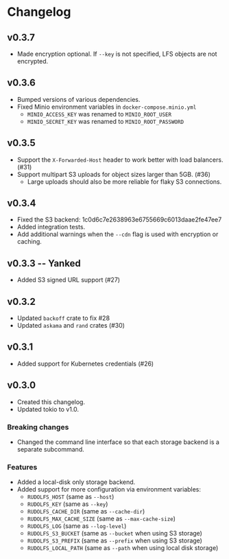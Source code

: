 # Changelog

## v0.3.7

 - Made encryption optional. If `--key` is not specified, LFS objects are not
   encrypted.

## v0.3.6

 - Bumped versions of various dependencies.
 - Fixed Minio environment variables in `docker-compose.minio.yml`
   * `MINIO_ACCESS_KEY` was renamed to `MINIO_ROOT_USER`
   * `MINIO_SECRET_KEY` was renamed to `MINIO_ROOT_PASSWORD`

## v0.3.5

 - Support the `X-Forwarded-Host` header to work better with load balancers.
   (#31)
 - Support multipart S3 uploads for object sizes larger than 5GB. (#36)
   - Large uploads should also be more reliable for flaky S3 connections.

## v0.3.4

 - Fixed the S3 backend: 1c0d6c7e2638963e6755669c6013daae2fe47ee7
 - Added integration tests.
 - Add additional warnings when the `--cdn` flag is used with encryption or
   caching.

## v0.3.3 -- Yanked

 - Added S3 signed URL support (#27)

## v0.3.2

 - Updated `backoff` crate to fix #28
 - Updated `askama` and `rand` crates (#30)

## v0.3.1

 - Added support for Kubernetes credentials (#26)

## v0.3.0

 - Created this changelog.
 - Updated tokio to v1.0.

### Breaking changes

 - Changed the command line interface so that each storage backend is a separate
   subcommand.

### Features

 - Added a local-disk only storage backend.
 - Added support for more configuration via environment variables:
   - `RUDOLFS_HOST` (same as `--host`)
   - `RUDOLFS_KEY` (same as `--key`)
   - `RUDOLFS_CACHE_DIR` (same as `--cache-dir`)
   - `RUDOLFS_MAX_CACHE_SIZE` (same as `--max-cache-size`)
   - `RUDOLFS_LOG` (same as `--log-level`)
   - `RUDOLFS_S3_BUCKET` (same as `--bucket` when using S3 storage)
   - `RUDOLFS_S3_PREFIX` (same as `--prefix` when using S3 storage)
   - `RUDOLFS_LOCAL_PATH` (same as `--path` when using local disk storage)
